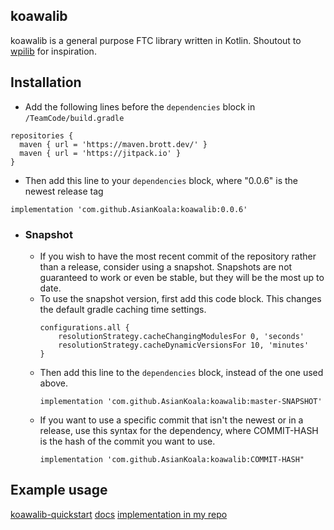 ## koawalib
koawalib is a general purpose FTC library written in Kotlin. Shoutout to [wpilib](https://github.com/wpilibsuite/allwpilib) for inspiration.

## Installation
- Add the following lines before the ```dependencies``` block in ```/TeamCode/build.gradle```
```
repositories {
  maven { url = 'https://maven.brott.dev/' }
  maven { url = 'https://jitpack.io' }
}
```
- Then add this line to your ```dependencies``` block, where "0.0.6" is the newest release tag
```
implementation 'com.github.AsianKoala:koawalib:0.0.6'
```

- ### Snapshot
  - If you wish to have the most recent commit of the repository rather than a release, consider using a snapshot.
     Snapshots are not guaranteed to work or even be stable, but they will be the most up to date.
  - To use the snapshot version, first add this code block. This changes the default gradle caching time settings.
    ```
    configurations.all {
        resolutionStrategy.cacheChangingModulesFor 0, 'seconds'
        resolutionStrategy.cacheDynamicVersionsFor 10, 'minutes'
    }
    ```
  - Then add this line to the ```dependencies``` block, instead of the one used above.
    ```
    implementation 'com.github.AsianKoala:koawalib:master-SNAPSHOT'
    ```
  - If you want to use a specific commit that isn't the newest or in a release, use this syntax for the dependency, where COMMIT-HASH is the hash of the commit you want to use.
    ```
    implementation 'com.github.AsianKoala:koawalib:COMMIT-HASH"
    ```


## Example usage
[koawalib-quickstart](https://github.com/AsianKoala/koawalib_quickstart)
[docs](https://neil-mehra.gitbook.io/koawalib/)
[implementation in my repo]((https://github.com/14607/FF-Private/tree/master/TeamCode/src/main/java/asiankoala/ftc2021))
